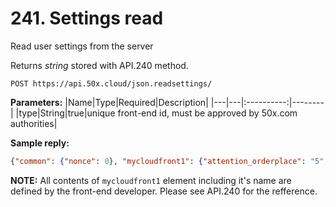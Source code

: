 # 241. Settings read

Read user settings from the server

Returns _string_ stored with API.240 method.

```text
POST https://api.50x.cloud/json.readsettings/
```

**Parameters:**
|Name|Type|Required|Description|
|---|---|:----------:|--------|
|type|String|true|unique front-end id, must be approved by 50x.com authorities|

**Sample reply:**

```json
{"common": {"nonce": 0}, "mycloudfront1": {"attention_orderplace": "5", "estimate_currency": "ETH", "hidden_boxes": ["currencies-info", "settings", "actionslog"], "currencypair": ["A2A", "ETH"], "orderbook_summ_type": "sumSym1", "orderbookCopyShift": "0.00000001", "lasttradestype": "sym"}}
```

**NOTE:** All contents of `mycloudfront1` element including it's name are defined by the front-end developer. Please see API.240 for the refference.
